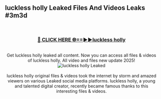 ## luckless holly Leaked Files And Videos Leaks #3m3d
<br>
<div align="center">
<h3><a href="https://watchclip.my.id/luckless holly" rel="nofollow">🔴 CLICK HERE 🌐==►►luckless holly</a></h3>
<br>
Get luckless holly leaked all content. Now you can access all files & videos of luckless holly. All video and files new update 2025!
<br>
<a href="https://watchclip.my.id/luckless holly" rel="nofollow" data-target="animated-image.originalLink"><img src="https://i.ibb.co.com/WyWwxjT/player-gif2.gif" alt="luckless holly Leaked" style="max-width: 100%; display: inline-block;" data-target="animated-image.originalImage"></a>
<br><br>
luckless holly original files & videos took the internet by storm and amazed viewers on various Leaked social media platforms. luckless holly, a young and talented digital creator, recently became famous thanks to this interesting files & videos.
</div>
<br>